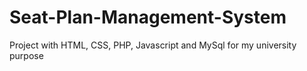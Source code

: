 # Seat-Plan-Management-System
Project with HTML, CSS, PHP, Javascript and MySql for my university purpose
